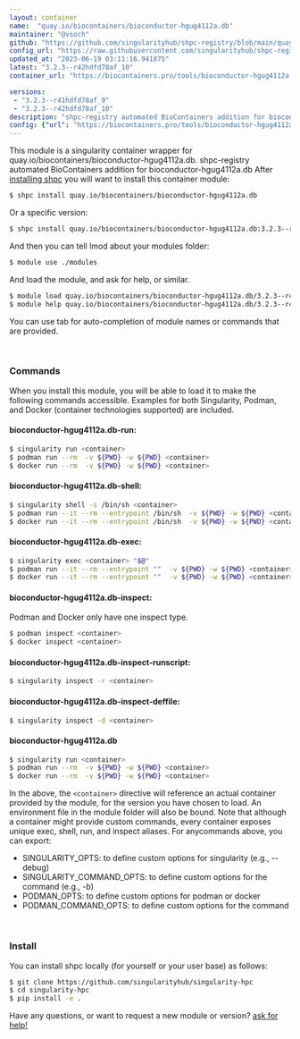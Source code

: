 ```yaml
---
layout: container
name:  "quay.io/biocontainers/bioconductor-hgug4112a.db"
maintainer: "@vsoch"
github: "https://github.com/singularityhub/shpc-registry/blob/main/quay.io/biocontainers/bioconductor-hgug4112a.db/container.yaml"
config_url: "https://raw.githubusercontent.com/singularityhub/shpc-registry/main/quay.io/biocontainers/bioconductor-hgug4112a.db/container.yaml"
updated_at: "2023-06-19 03:11:16.941875"
latest: "3.2.3--r42hdfd78af_10"
container_url: "https://biocontainers.pro/tools/bioconductor-hgug4112a.db"

versions:
 - "3.2.3--r41hdfd78af_9"
 - "3.2.3--r42hdfd78af_10"
description: "shpc-registry automated BioContainers addition for bioconductor-hgug4112a.db"
config: {"url": "https://biocontainers.pro/tools/bioconductor-hgug4112a.db", "maintainer": "@vsoch", "description": "shpc-registry automated BioContainers addition for bioconductor-hgug4112a.db", "latest": {"3.2.3--r42hdfd78af_10": "sha256:6555ff15c7a978b936b5b755ae5151f46d1fe6c343f84781ad70bdc2f27b8801"}, "tags": {"3.2.3--r41hdfd78af_9": "sha256:c75fd77ba4f5ae454d2f09bcca17d0de87eb276812780830898e5e3895bada70", "3.2.3--r42hdfd78af_10": "sha256:6555ff15c7a978b936b5b755ae5151f46d1fe6c343f84781ad70bdc2f27b8801"}, "docker": "quay.io/biocontainers/bioconductor-hgug4112a.db"}
---
```


This module is a singularity container wrapper for quay.io/biocontainers/bioconductor-hgug4112a.db.
shpc-registry automated BioContainers addition for bioconductor-hgug4112a.db
After [installing shpc](#install) you will want to install this container module:


```bash
$ shpc install quay.io/biocontainers/bioconductor-hgug4112a.db
```

Or a specific version:

```bash
$ shpc install quay.io/biocontainers/bioconductor-hgug4112a.db:3.2.3--r42hdfd78af_10
```

And then you can tell lmod about your modules folder:

```bash
$ module use ./modules
```

And load the module, and ask for help, or similar.

```bash
$ module load quay.io/biocontainers/bioconductor-hgug4112a.db/3.2.3--r42hdfd78af_10
$ module help quay.io/biocontainers/bioconductor-hgug4112a.db/3.2.3--r42hdfd78af_10
```

You can use tab for auto-completion of module names or commands that are provided.

<br>

### Commands

When you install this module, you will be able to load it to make the following commands accessible.
Examples for both Singularity, Podman, and Docker (container technologies supported) are included.

#### bioconductor-hgug4112a.db-run:

```bash
$ singularity run <container>
$ podman run --rm  -v ${PWD} -w ${PWD} <container>
$ docker run --rm  -v ${PWD} -w ${PWD} <container>
```

#### bioconductor-hgug4112a.db-shell:

```bash
$ singularity shell -s /bin/sh <container>
$ podman run --it --rm --entrypoint /bin/sh  -v ${PWD} -w ${PWD} <container>
$ docker run --it --rm --entrypoint /bin/sh  -v ${PWD} -w ${PWD} <container>
```

#### bioconductor-hgug4112a.db-exec:

```bash
$ singularity exec <container> "$@"
$ podman run --it --rm --entrypoint ""  -v ${PWD} -w ${PWD} <container> "$@"
$ docker run --it --rm --entrypoint ""  -v ${PWD} -w ${PWD} <container> "$@"
```

#### bioconductor-hgug4112a.db-inspect:

Podman and Docker only have one inspect type.

```bash
$ podman inspect <container>
$ docker inspect <container>
```

#### bioconductor-hgug4112a.db-inspect-runscript:

```bash
$ singularity inspect -r <container>
```

#### bioconductor-hgug4112a.db-inspect-deffile:

```bash
$ singularity inspect -d <container>
```



#### bioconductor-hgug4112a.db

```bash
$ singularity run <container>
$ podman run --rm  -v ${PWD} -w ${PWD} <container>
$ docker run --rm  -v ${PWD} -w ${PWD} <container>
```


In the above, the `<container>` directive will reference an actual container provided
by the module, for the version you have chosen to load. An environment file in the
module folder will also be bound. Note that although a container
might provide custom commands, every container exposes unique exec, shell, run, and
inspect aliases. For anycommands above, you can export:

 - SINGULARITY_OPTS: to define custom options for singularity (e.g., --debug)
 - SINGULARITY_COMMAND_OPTS: to define custom options for the command (e.g., -b)
 - PODMAN_OPTS: to define custom options for podman or docker
 - PODMAN_COMMAND_OPTS: to define custom options for the command

<br>

### Install

You can install shpc locally (for yourself or your user base) as follows:

```bash
$ git clone https://github.com/singularityhub/singularity-hpc
$ cd singularity-hpc
$ pip install -e .
```

Have any questions, or want to request a new module or version? [ask for help!](https://github.com/singularityhub/singularity-hpc/issues)